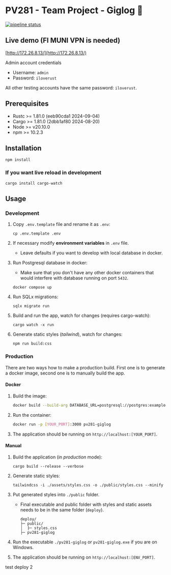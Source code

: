 # PV281 - Team Project - Giglog 🎸

[![pipeline status](https://gitlab.fi.muni.cz/xpodvojs/pv281-giglog/badges/main/pipeline.svg)](https://gitlab.fi.muni.cz/xpodvojs/pv281-giglog/-/commits/main)

## Live demo (FI MUNI VPN is needed)

[http://172.26.8.13/](http://172.26.8.13/)

Admin account credentials

- Username: `admin`
- Password: `iloverust`

All other testing accounts have the same password: `iloverust`.

## Prerequisites

- Rustc >= 1.81.0 (eeb90cda1 2024-09-04)
- Cargo >= 1.81.0 (2dbb1af80 2024-08-20)
- Node >= v20.10.0
- npm >= 10.2.3

## Installation

```
npm install
```

### If you want live reload in development

```
cargo install cargo-watch
```

## Usage

### Development

1. Copy `.env.template` file and rename it as `.env`:

    ```text
    cp .env.template .env
    ```

2. If necessary modify **environment variables** in `.env` file.
   - Leave defaults if you want to develop with local database in docker.

3. Run Postgresql database in docker:

     - Make sure that you don't have any other docker containers that would interfere with database running on port `5432`.

    ```text
    docker compose up
    ```

4. Run SQLx migrations:

    ```text
    sqlx migrate run
    ```

5. Build and run the app, watch for changes (requires cargo-watch):

    ```text
    cargo watch -x run
    ```

6. Generate static styles (*tailwind*), watch for changes:

    ```text
    npm run build:css
    ```

### Production

There are two ways how to make a production build. First one is to generate a docker image, second one is to manually build the app.

#### Docker

1. Build the image:

    ```sh
    docker build --build-arg DATABASE_URL=postgresql://postgres:example@localhost:5432 -t pv281-giglog .
    ```

2. Run the container:

    ```sh
    docker run -p [YOUR_PORT]:3000 pv281-giglog
    ```

3. The application should be running on `http://localhost:[YOUR_PORT]`.

#### Manual

1. Build the application (in *production* mode):

   ```text
   cargo build --release --verbose
   ```

2. Generate static styles:

    ```text
    tailwindcss -i ./assets/styles.css -o ./public/styles.css --minify
    ```

3. Put generated styles into `./public` folder.
   - Final executable and public folder with styles and static assets needs to be in the same folder (`deploy`).

        ```text
        deploy/
        ├─ public/
        │  ├─ styles.css
        ├─ pv281-giglog
        ```

4. Run the executable `./pv281-giglog` or `pv281-giglog.exe` if you are on Windows.

5. The application should be running on `http://localhost:[ENV_PORT]`.

test deploy 2
